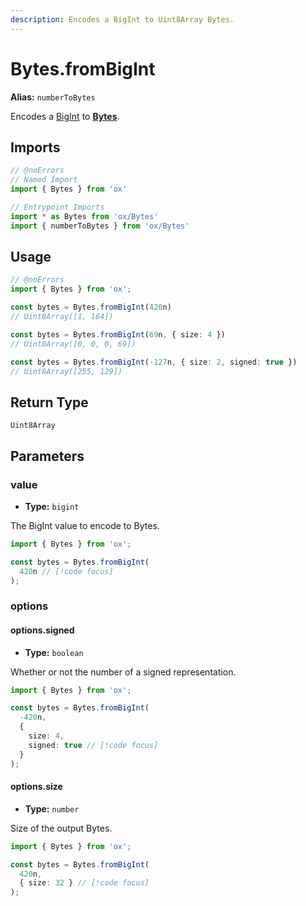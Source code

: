 ```yaml
---
description: Encodes a BigInt to Uint8Array Bytes.
---
```


# Bytes.fromBigInt

**Alias:** `numberToBytes`

Encodes a [BigInt](https://developer.mozilla.org/en-US/docs/Web/JavaScript/Reference/Global_Objects/BigInt) to **[Bytes](/api/bytes)**.

## Imports

```ts twoslash
// @noErrors
// Named Import
import { Bytes } from 'ox'

// Entrypoint Imports
import * as Bytes from 'ox/Bytes'
import { numberToBytes } from 'ox/Bytes'
```

## Usage

```ts twoslash
// @noErrors
import { Bytes } from 'ox';

const bytes = Bytes.fromBigInt(420n)
// Uint8Array([1, 164])

const bytes = Bytes.fromBigInt(69n, { size: 4 })
// Uint8Array([0, 0, 0, 69])

const bytes = Bytes.fromBigInt(-127n, { size: 2, signed: true })
// Uint8Array([255, 129])
```

## Return Type

`Uint8Array`

## Parameters

### value

- **Type:** `bigint`

The BigInt value to encode to Bytes.

```ts twoslash
import { Bytes } from 'ox';

const bytes = Bytes.fromBigInt(
  420n // [!code focus]
);
```

### options

#### options.signed

- **Type:** `boolean`

Whether or not the number of a signed representation.

```ts twoslash
import { Bytes } from 'ox';

const bytes = Bytes.fromBigInt(
  -420n,
  { 
    size: 4,
    signed: true // [!code focus]
  }
);
```

#### options.size 

- **Type:** `number`

Size of the output Bytes.

```ts twoslash
import { Bytes } from 'ox';

const bytes = Bytes.fromBigInt(
  420n,
  { size: 32 } // [!code focus]
);
```